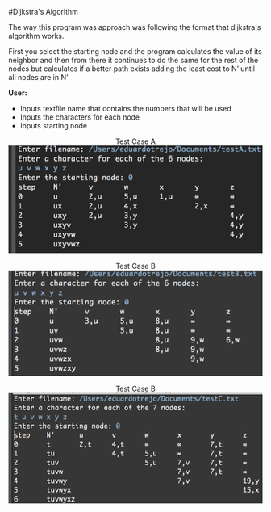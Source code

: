 #Dijkstra's Algorithm

<p>The way this program was approach was following the format that dijkstra's algorithm works. </p>
<p>First you select the starting node and the program calculates the value of its neighbor and then from there it continues to do the same for the rest of the nodes but calculates if a better path exists adding the least cost to N’ until all nodes are in N’</p>

<b>User:</b>
* Inputs textfile name that contains the numbers that will be used
* Inputs the characters for each node
* Inputs starting node
<p align="center">
Test Case A
<img src="https://github.com/eduardotrejo/Algorithms/blob/master/Dijkstra/Screenshots/testA.png"/>
</p>
<p align="center">
Test Case B
<img src="https://github.com/eduardotrejo/Algorithms/blob/master/Dijkstra/Screenshots/testB.png"/>
</p>
<p align="center">
Test Case B
<img src="https://github.com/eduardotrejo/Algorithms/blob/master/Dijkstra/Screenshots/testC.png"/>
</p>
